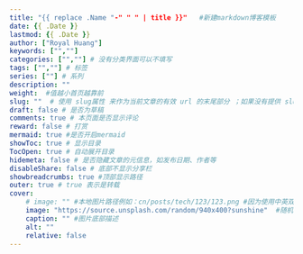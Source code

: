 ```yaml
---
title: "{{ replace .Name "-" " " | title }}"   #新建markdown博客模板
date: {{ .Date }}
lastmod: {{ .Date }}
author: ["Royal Huang"]
keywords: ["",""]
categories: ["",""] # 没有分类界面可以不填写
tags: ["",""] # 标签
series: [""] # 系列
description: ""
weight:  #值越小首页越靠前
slug: ""  # 使用 slug属性 来作为当前文章的有效 url 的末尾部分 ；如果没有提供 slug 则使用 title 代替。
draft: false # 是否为草稿
comments: true # 本页面是否显示评论
reward: false # 打赏
mermaid: true #是否开启mermaid
showToc: true # 显示目录
TocOpen: true # 自动展开目录
hidemeta: false # 是否隐藏文章的元信息，如发布日期、作者等
disableShare: false # 底部不显示分享栏
showbreadcrumbs: true #顶部显示路径
outer: true # true 表示是转载
cover:
    # image: "" #本地图片路径例如：cn/posts/tech/123/123.png #因为使用中英双站，故图片地址要加cn,英文站也是加cn
    image: "https://source.unsplash.com/random/940x400?sunshine"  #随机图片
    caption: "" #图片底部描述
    alt: ""
    relative: false
---
```





